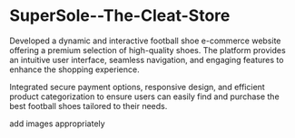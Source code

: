 # SuperSole--The-Cleat-Store
Developed a dynamic and interactive football shoe e-commerce website offering a premium selection of high-quality shoes. The platform provides an intuitive user interface, seamless navigation, and engaging features to enhance the shopping experience. 



Integrated secure payment options, responsive design, and efficient product categorization to ensure users can easily find and purchase the best football shoes tailored to their needs.

add images appropriately
